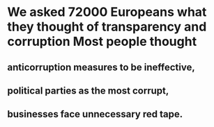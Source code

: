 # We asked 72000 Europeans what they thought of transparency and corruption Most people thought

## anticorruption measures to be ineffective,

## political parties as the most corrupt,

## businesses face unnecessary red tape.
